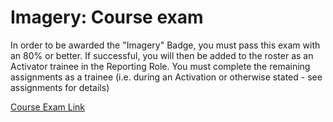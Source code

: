 # Imagery: Course exam

In order to be awarded the "Imagery" Badge, you must pass this exam with an 80% or better. If successful, you will then be added to the roster as an Activator trainee in the Reporting Role. You must complete the remaining assignments as a trainee \(i.e. during an Activation or otherwise stated - see assignments for details\)

[Course Exam Link](https://courses.hotosm.org/course/view.php?id=10&section=3)
